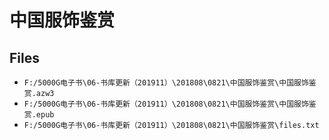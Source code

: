 # 中国服饰鉴赏

## Files

- `F:/5000G电子书\06-书库更新（201911）\201808\0821\中国服饰鉴赏\中国服饰鉴赏.azw3`
- `F:/5000G电子书\06-书库更新（201911）\201808\0821\中国服饰鉴赏\中国服饰鉴赏.epub`
- `F:/5000G电子书\06-书库更新（201911）\201808\0821\中国服饰鉴赏\files.txt`
